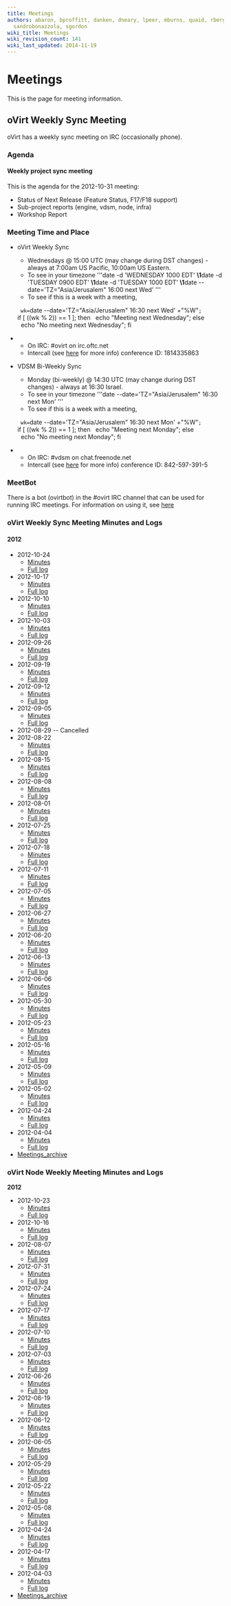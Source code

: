 ```yaml
---
title: Meetings
authors: abaron, bproffitt, danken, dneary, lpeer, mburns, quaid, rbergeron, rmiddle,
  sandrobonazzola, sgordon
wiki_title: Meetings
wiki_revision_count: 141
wiki_last_updated: 2014-11-19
---
```


# Meetings

This is the page for meeting information.

## oVirt Weekly Sync Meeting

oVirt has a weekly sync meeting on IRC (occasionally phone).

### Agenda

#### Weekly project sync meeting

This is the agenda for the 2012-10-31 meeting:

*   Status of Next Release (Feature Status, F17/F18 support)
*   Sub-project reports (engine, vdsm, node, infra)
*   Workshop Report

### Meeting Time and Place

*   oVirt Weekly Sync
    -   Wednesdays @ 15:00 UTC (may change during DST changes) - always at 7:00am US Pacific, 10:00am US Eastern.
    -   To see in your timezone '''date -d 'WEDNESDAY 1000 EDT' **\1**date -d 'TUESDAY 0900 EDT' **\1**date -d 'TUESDAY 1000 EDT' **\1**date --date='TZ="Asia/Jerusalem" 16:00 next Wed' '''
    -   To see if this is a week with a meeting,

      ` wk=`date --date='TZ="Asia/Jerusalem" 16:30 next Wed' +"%W"`; `
      if [ $(($wk % 2)) == 1 ]; then
        echo "Meeting next Wednesday";
      else
        echo "No meeting next Wednesday";
      fi

*   -   On IRC: #ovirt on irc.oftc.net
    -   Intercall (see [here](intercall) for more info) conference ID: 1814335863
*   VDSM Bi-Weekly Sync
    -   Monday (bi-weekly) @ 14:30 UTC (may change during DST changes) - always at 16:30 Israel.
    -   To see in your timezone '''date --date='TZ="Asia/Jerusalem" 16:30 next Mon' '''
    -   To see if this is a week with a meeting,

      ` wk=`date --date='TZ="Asia/Jerusalem" 16:30 next Mon' +"%W"`; `
      if [ $(($wk % 2)) == 1 ]; then
        echo "Meeting next Monday";
      else
        echo "No meeting next Monday";
      fi

*   -   On IRC: #vdsm on chat.freenode.net
    -   Intercall (see [here](intercall) for more info) conference ID: 842-597-391-5

### MeetBot

There is a bot (ovirtbot) in the #ovirt IRC channel that can be used for running IRC meetings. For information on using it, see [here](http://wiki.debian.org/MeetBot)

### oVirt Weekly Sync Meeting Minutes and Logs

#### 2012

*   2012-10-24
    -   [Minutes](http://ovirt.org/meetings/ovirt/2012/ovirt.2012-10-24-14.00.html)
    -   [Full log](http://ovirt.org/meetings/ovirt/2012/ovirt.2012-10-24-14.00.log.html)
*   2012-10-17
    -   [Minutes](http://ovirt.org/meetings/ovirt/2012/ovirt.2012-10-17-14.00.html)
    -   [Full log](http://ovirt.org/meetings/ovirt/2012/ovirt.2012-10-17-14.00.log.html)
*   2012-10-10
    -   [Minutes](http://ovirt.org/meetings/ovirt/2012/ovirt.2012-10-10-14.00.html)
    -   [Full log](http://ovirt.org/meetings/ovirt/2012/ovirt.2012-10-10-14.00.log.html)
*   2012-10-03
    -   [Minutes](http://ovirt.org/meetings/ovirt/2012/ovirt.2012-10-03-14.00.html)
    -   [Full log](http://ovirt.org/meetings/ovirt/2012/ovirt.2012-10-03-14.00.log.html)
*   2012-09-26
    -   [Minutes](http://ovirt.org/meetings/ovirt/2012/ovirt.2012-09-26-14.01.html)
    -   [Full log](http://ovirt.org/meetings/ovirt/2012/ovirt.2012-09-26-14.01.log.html)
*   2012-09-19
    -   [Minutes](http://ovirt.org/meetings/ovirt/2012/ovirt.2012-09-19-14.00.html)
    -   [Full log](http://ovirt.org/meetings/ovirt/2012/ovirt.2012-09-19-14.00.log.html)
*   2012-09-12
    -   [Minutes](http://ovirt.org/meetings/ovirt/2012/ovirt.2012-09-12-14.00.html)
    -   [Full log](http://ovirt.org/meetings/ovirt/2012/ovirt.2012-09-12-14.00.log.html)
*   2012-09-05
    -   [Minutes](http://ovirt.org/meetings/ovirt/2012/ovirt.2012-09-05-14.07.html)
    -   [Full log](http://ovirt.org/meetings/ovirt/2012/ovirt.2012-09-05-14.07.log.html)
*   2012-08-29 -- Cancelled
*   2012-08-22
    -   [Minutes](http://ovirt.org/meetings/ovirt/2012/ovirt.2012-08-22-14.00.html)
    -   [Full log](http://ovirt.org/meetings/ovirt/2012/ovirt.2012-08-22-14.00.log.html)
*   2012-08-15
    -   [Minutes](http://ovirt.org/meetings/ovirt/2012/ovirt.2012-08-15-14.01.html)
    -   [Full log](http://ovirt.org/meetings/ovirt/2012/ovirt.2012-08-15-14.01.log.html)
*   2012-08-08
    -   [Minutes](http://ovirt.org/meetings/ovirt/2012/ovirt.2012-08-08-14.00.html)
    -   [Full log](http://ovirt.org/meetings/ovirt/2012/ovirt.2012-08-08-14.00.log.html)
*   2012-08-01
    -   [Minutes](http://ovirt.org/meetings/ovirt/2012/ovirt.2012-08-01-14.00.html)
    -   [Full log](http://ovirt.org/meetings/ovirt/2012/ovirt.2012-08-01-14.00.log.html)
*   2012-07-25
    -   [Minutes](http://ovirt.org/meetings/ovirt/2012/ovirt.2012-07-25-14.00.html)
    -   [Full log](http://ovirt.org/meetings/ovirt/2012/ovirt.2012-07-25-14.00.log.html)
*   2012-07-18
    -   [Minutes](http://ovirt.org/meetings/ovirt/2012/ovirt.2012-07-18-14.00.html)
    -   [Full log](http://ovirt.org/meetings/ovirt/2012/ovirt.2012-07-18-14.00.log.html)
*   2012-07-11
    -   [Minutes](http://ovirt.org/meetings/ovirt/2012/ovirt.2012-07-11-14.00.html)
    -   [Full log](http://ovirt.org/meetings/ovirt/2012/ovirt.2012-07-11-14.00.log.html)
*   2012-07-05
    -   [Minutes](http://ovirt.org/meetings/ovirt/2012/ovirt.2012-07-05-14.00.html)
    -   [Full log](http://ovirt.org/meetings/ovirt/2012/ovirt.2012-07-05-14.00.log.html)
*   2012-06-27
    -   [Minutes](http://ovirt.org/meetings/ovirt/2012/ovirt.2012-06-27-14.00.html)
    -   [Full log](http://ovirt.org/meetings/ovirt/2012/ovirt.2012-06-27-14.00.log.html)
*   2012-06-20
    -   [Minutes](http://ovirt.org/meetings/ovirt/2012/ovirt.2012-06-20-14.00.html)
    -   [Full log](http://ovirt.org/meetings/ovirt/2012/ovirt.2012-06-20-14.00.log.html)
*   2012-06-13
    -   [Minutes](http://ovirt.org/meetings/ovirt/2012/ovirt.2012-06-13-14.01.html)
    -   [Full log](http://ovirt.org/meetings/ovirt/2012/ovirt.2012-06-13-14.01.log.html)
*   2012-06-06
    -   [Minutes](http://ovirt.org/meetings/ovirt/2012/ovirt.2012-06-06-14.01.html)
    -   [Full log](http://ovirt.org/meetings/ovirt/2012/ovirt.2012-06-06-14.01.log.html)
*   2012-05-30
    -   [Minutes](http://ovirt.org/meetings/ovirt/2012/ovirt.2012-05-30-14.00.html)
    -   [Full log](http://ovirt.org/meetings/ovirt/2012/ovirt.2012-05-30-14.00.log.html)
*   2012-05-23
    -   [Minutes](http://ovirt.org/meetings/ovirt/2012/ovirt.2012-05-23-14.00.html)
    -   [Full log](http://ovirt.org/meetings/ovirt/2012/ovirt.2012-05-23-14.00.log.html)
*   2012-05-16
    -   [Minutes](http://ovirt.org/meetings/ovirt/2012/ovirt.2012-05-16-14.00.html)
    -   [Full log](http://ovirt.org/meetings/ovirt/2012/ovirt.2012-05-16-14.00.log.html)
*   2012-05-09
    -   [Minutes](http://ovirt.org/meetings/ovirt/2012/ovirt.2012-05-09-14.00.html)
    -   [Full log](http://ovirt.org/meetings/ovirt/2012/ovirt.2012-05-09-14.00.log.html)
*   2012-05-02
    -   [Minutes](http://ovirt.org/meetings/ovirt/2012/ovirt.2012-05-02-14.00.html)
    -   [Full log](http://ovirt.org/meetings/ovirt/2012/ovirt.2012-05-02-14.00.log.html)
*   2012-04-24
    -   [Minutes](http://ovirt.org/meetings/ovirt/2012/ovirt.2012-04-24-14.00.html)
    -   [Full log](http://ovirt.org/meetings/ovirt/2012/ovirt.2012-04-24-14.00.log.html)
*   2012-04-04
    -   [Minutes](http://ovirt.org/meetings/ovirt/2012/ovirt.2012-04-04-15.01.html)
    -   [Full log](http://ovirt.org/meetings/ovirt/2012/ovirt.2012-04-04-15.01.log.html)
*   [Meetings_archive](Meetings_archive)

### oVirt Node Weekly Meeting Minutes and Logs

**2012**

*   2012-10-23
    -   [Minutes](http://ovirt.org/meetings/ovirt/2012/ovirt.2012-10-23-13.00.html)
    -   [Full log](http://ovirt.org/meetings/ovirt/2012/ovirt.2012-10-23-13.00.log.html)
*   2012-10-16
    -   [Minutes](http://ovirt.org/meetings/ovirt/2012/ovirt.2012-10-16-13.03.html)
    -   [Full log](http://ovirt.org/meetings/ovirt/2012/ovirt.2012-10-16-13.03.log.html)
*   2012-08-07
    -   [Minutes](http://ovirt.org/meetings/ovirt/2012/ovirt.2012-08-07-13.00.html)
    -   [Full log](http://ovirt.org/meetings/ovirt/2012/ovirt.2012-08-07-13.00.log.html)
*   2012-07-31
    -   [Minutes](http://ovirt.org/meetings/ovirt/2012/ovirt.2012-07-31-13.00.html)
    -   [Full log](http://ovirt.org/meetings/ovirt/2012/ovirt.2012-07-31-13.00.log.html)
*   2012-07-24
    -   [Minutes](http://ovirt.org/meetings/ovirt/2012/ovirt.2012-07-24-13.00.html)
    -   [Full log](http://ovirt.org/meetings/ovirt/2012/ovirt.2012-07-24-13.00.log.html)
*   2012-07-17
    -   [Minutes](http://ovirt.org/meetings/ovirt/2012/ovirt.2012-07-17-13.00.html)
    -   [Full log](http://ovirt.org/meetings/ovirt/2012/ovirt.2012-07-17-13.00.log.html)
*   2012-07-10
    -   [Minutes](http://ovirt.org/meetings/ovirt/2012/ovirt.2012-07-10-13.00.html)
    -   [Full log](http://ovirt.org/meetings/ovirt/2012/ovirt.2012-07-10-13.00.log.html)
*   2012-07-03
    -   [Minutes](http://ovirt.org/meetings/ovirt/2012/ovirt.2012-07-03-13.02.html)
    -   [Full log](http://ovirt.org/meetings/ovirt/2012/ovirt.2012-07-03-13.02.log.html)
*   2012-06-26
    -   [Minutes](http://ovirt.org/meetings/ovirt/2012/ovirt.2012-06-26-13.00.html)
    -   [Full log](http://ovirt.org/meetings/ovirt/2012/ovirt.2012-06-26-13.00.log.html)
*   2012-06-19
    -   [Minutes](http://ovirt.org/meetings/ovirt/2012/ovirt.2012-06-19-13.00.html)
    -   [Full log](http://ovirt.org/meetings/ovirt/2012/ovirt.2012-06-19-13.00.log.html)
*   2012-06-12
    -   [Minutes](http://ovirt.org/meetings/ovirt/2012/ovirt.2012-06-12-13.02.html)
    -   [Full log](http://ovirt.org/meetings/ovirt/2012/ovirt.2012-06-12-13.02.log.html)
*   2012-06-05
    -   [Minutes](http://ovirt.org/meetings/ovirt/2012/ovirt.2012-06-05-13.01.html)
    -   [Full log](http://ovirt.org/meetings/ovirt/2012/ovirt.2012-06-05-13.01.log.html)
*   2012-05-29
    -   [Minutes](http://ovirt.org/meetings/ovirt/2012/ovirt.2012-05-29-13.00.html)
    -   [Full log](http://ovirt.org/meetings/ovirt/2012/ovirt.2012-05-29-13.00.log.html)
*   2012-05-22
    -   [Minutes](http://ovirt.org/meetings/ovirt/2012/ovirt.2012-05-22-13.01.html)
    -   [Full log](http://ovirt.org/meetings/ovirt/2012/ovirt.2012-05-22-13.01.log.html)
*   2012-05-08
    -   [Minutes](http://ovirt.org/meetings/ovirt/2012/ovirt.2012-05-08-13.03.html)
    -   [Full log](http://ovirt.org/meetings/ovirt/2012/ovirt.2012-05-08-13.03.log.html)
*   2012-04-24
    -   [Minutes](http://ovirt.org/meetings/ovirt/2012/ovirt.2012-04-24-13.01.html)
    -   [Full log](http://ovirt.org/meetings/ovirt/2012/ovirt.2012-04-24-13.01.log.html)
*   2012-04-17
    -   [Minutes](http://ovirt.org/meetings/ovirt/2012/ovirt.2012-04-17-13.00.html)
    -   [Full log](http://ovirt.org/meetings/ovirt/2012/ovirt.2012-04-17-13.00.log.html)
*   2012-04-03
    -   [Minutes](http://ovirt.org/meetings/ovirt/2012/ovirt.2012-04-03-13.00.html)
    -   [Full log](http://ovirt.org/meetings/ovirt/2012/ovirt.2012-04-03-13.00.log.html)
*   [Meetings_archive](Meetings_archive)
